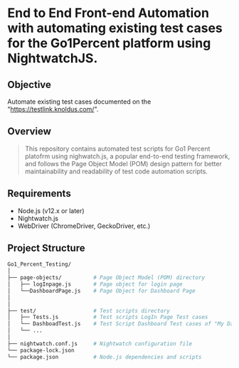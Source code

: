 # End to End Front-end Automation with automating existing test cases for the Go1Percent platform using NightwatchJS.


## Objective
Automate existing test cases documented on the "https://testlink.knoldus.com/".


## Overview

>This repository contains automated test scripts for Go1 Percent platofrm using nighwatch.js,
>a popular end-to-end testing framework, and follows the Page Object Model (POM) design
>pattern for better maintainability and readability of test code automation scripts.



## Requirements

- Node.js (v12.x or later)
- Nightwatch.js
- WebDriver (ChromeDriver, GeckoDriver, etc.)

## Project Structure

```sh
Go1_Percent_Testing/
│
├── page-objects/          # Page Object Model (POM) directory
│   ├── logInpage.js       # Page object for login page
│   └──DashboardPage.js    # Page Object for Dashboard Page
│
│
├── test/                  # Test scripts directory
│   ├── Tests.js           # Test scripts LogIn Page Test cases
│   └── DashboadTest.js    # Test Script Dashboard Test cases of "My Dashboard"
│   └── ...
│
├── nightwatch.conf.js     # Nightwatch configuration file
└── package-lock.json          
└── package.json           # Node.js dependencies and scripts




